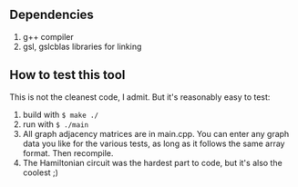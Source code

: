 ## Dependencies
1. g++ compiler
2. gsl, gslcblas libraries for linking

## How to test this tool
This is not the cleanest code, I admit. But it's reasonably easy to test:
1. build with `$ make ./`
2. run with `$ ./main`
3. All graph adjacency matrices are in main.cpp. You can enter any graph data you like
   for the various tests, as long as it follows the same array format. Then recompile.
3. The Hamiltonian circuit was the hardest part to code, but it's also the coolest ;)
